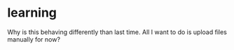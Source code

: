 # learning
Why is this behaving differently than last time. All I want to do is upload files manually for now?
